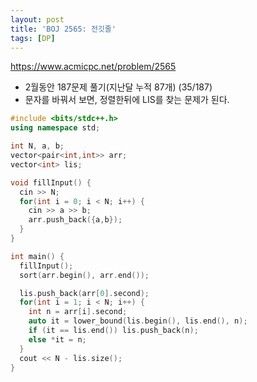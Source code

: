 ```yaml
---
layout: post
title: 'BOJ 2565: 전깃줄'
tags: [DP]
---
```


<https://www.acmicpc.net/problem/2565>

- 2월동안 187문제 풀기(지난달 누적 87개) (35/187)
- 문자를 바꿔서 보면, 정렬한뒤에 LIS를 찾는 문제가 된다.


```c++
#include <bits/stdc++.h>
using namespace std;

int N, a, b;
vector<pair<int,int>> arr;
vector<int> lis;

void fillInput() {
  cin >> N;
  for(int i = 0; i < N; i++) {
    cin >> a >> b;
    arr.push_back({a,b});
  }
}

int main() {
  fillInput();
  sort(arr.begin(), arr.end());

  lis.push_back(arr[0].second);
  for(int i = 1; i < N; i++) {
    int n = arr[i].second;
    auto it = lower_bound(lis.begin(), lis.end(), n);
    if (it == lis.end()) lis.push_back(n);
    else *it = n;
  }
  cout << N - lis.size();
}
```

